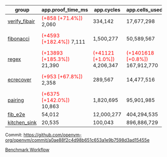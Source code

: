 | group | app.proof_time_ms | app.cycles | app.cells_used | leaf.proof_time_ms | leaf.cycles | leaf.cells_used |
| -- | -- | -- | -- | -- | -- | -- |
| [verify_fibair](https://github.com/openvm-org/openvm/blob/benchmark-results/benchmarks-dispatch/refs/heads/main/verify_fibair-a0ae88f2c4d98b651c653a1e9b7598d3ad15455e.md) |<span style='color: red'>(+858 [+71.4%])</span> 2,060 |  334,142 |  17,677,298 |- | - | - |
| [fibonacci](https://github.com/openvm-org/openvm/blob/benchmark-results/benchmarks-dispatch/refs/heads/main/fibonacci-a0ae88f2c4d98b651c653a1e9b7598d3ad15455e.md) |<span style='color: red'>(+4593 [+182.4%])</span> 7,111 |  1,500,277 |  50,589,567 |<span style='color: red'>(+4177 [+119.5%])</span> 7,672 | <span style='color: red'>(+50694 [+4.0%])</span> 1,313,928 | <span style='color: red'>(+304584 [+0.4%])</span> 70,587,942 |
| [regex](https://github.com/openvm-org/openvm/blob/benchmark-results/benchmarks-dispatch/refs/heads/main/regex-a0ae88f2c4d98b651c653a1e9b7598d3ad15455e.md) |<span style='color: red'>(+13893 [+185.3%])</span> 21,390 | <span style='color: red'>(+41121 [+1.0%])</span> 4,206,347 | <span style='color: red'>(+1401618 [+0.8%])</span> 167,912,770 |<span style='color: red'>(+13168 [+99.3%])</span> 26,435 | <span style='color: red'>(+123273 [+3.1%])</span> 4,105,319 | <span style='color: red'>(+580937 [+0.2%])</span> 305,137,827 |
| [ecrecover](https://github.com/openvm-org/openvm/blob/benchmark-results/benchmarks-dispatch/refs/heads/main/ecrecover-a0ae88f2c4d98b651c653a1e9b7598d3ad15455e.md) |<span style='color: red'>(+953 [+67.8%])</span> 2,358 |  289,567 |  14,477,516 |<span style='color: red'>(+9647 [+80.5%])</span> 21,631 | <span style='color: red'>(+82463 [+2.8%])</span> 3,071,074 | <span style='color: red'>(+375995 [+0.2%])</span> 244,629,637 |
| [pairing](https://github.com/openvm-org/openvm/blob/benchmark-results/benchmarks-dispatch/refs/heads/main/pairing-a0ae88f2c4d98b651c653a1e9b7598d3ad15455e.md) |<span style='color: red'>(+6375 [+142.0%])</span> 10,863 |  1,820,695 |  95,901,985 |<span style='color: red'>(+10550 [+82.2%])</span> 23,379 | <span style='color: red'>(+84641 [+2.6%])</span> 3,352,104 | <span style='color: red'>(+507948 [+0.2%])</span> 274,365,862 |
| [fib_e2e](https://github.com/openvm-org/openvm/blob/benchmark-results/benchmarks-dispatch/refs/heads/main/fib_e2e-a0ae88f2c4d98b651c653a1e9b7598d3ad15455e.md) | 54,012 |  12,000,277 |  404,294,535 | 47,487 |  8,005,978 |  433,821,841 |
| [kitchen_sink](https://github.com/openvm-org/openvm/blob/benchmark-results/benchmarks-dispatch/refs/heads/main/kitchen_sink-a0ae88f2c4d98b651c653a1e9b7598d3ad15455e.md) | 20,535 |  100,043 |  896,886,729 | 70,987 |  10,733,836 |  928,953,692 |


Commit: https://github.com/openvm-org/openvm/commit/a0ae88f2c4d98b651c653a1e9b7598d3ad15455e

[Benchmark Workflow](https://github.com/openvm-org/openvm/actions/runs/14888237477)
